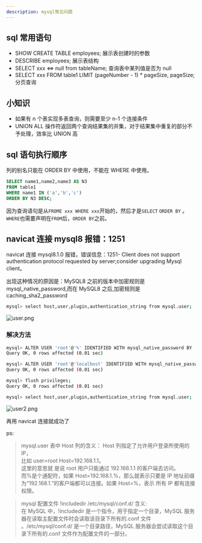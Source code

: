 ```yaml
---
description: mysql常见问题
---
```


## sql 常用语句

- SHOW CREATE TABLE employees; 展示表创建时的参数
- DESCRIBE employees; 展示表结构
- SELECT xxx <=> null from tableName; 查询表中某列值是否为 null
- SELECT xxx FROM table1 LIMIT (pageNumber - 1) \* pageSize, pageSize; 分页查询

## 小知识

- 如果有 n 个表实现多表查询，则需要至少 n-1 个连接条件
- UNION ALL 操作符返回两个查询结果集的并集，对于结果集中重复的部分不予处理，效率比 UNION 高

## sql 语句执行顺序

列的别名只能在 ORDER BY 中使用，不能在 WHERE 中使用。

```sql
SELECT name1,name2,name3 AS N3
FROM table1
WHERE name1 IN ('a','b','c')
ORDER BY N3 DESC;
```

因为查询语句是从`FROME xxx WHERE xxx`开始的，然后才是`SELECT` `ORDER BY` 。  
`WHERE`也需要声明在`FROM`后，`ORDER BY`之前。

## navicat 连接 mysql8 报错：1251

navicat 连接 mysql8.1.0 报错，错误信息：1251- Client does not support authentication protocol requested by
server;consider upgrading Mysql client。

出现这种情况的原因是：MySQL8 之前的版本中加密规则是 mysql_native_password,而在 MySQL8 之后,加密规则是
caching_sha2_password

```bash
mysql> select host,user,plugin,authentication_string from mysql.user;
```

![user.png](https://s2.loli.net/2024/06/14/ubEySP82jQIqwpf.png)

### 解决方法

```bash
mysql> ALTER USER 'root'@'%' IDENTIFIED WITH mysql_native_password BY '123456';
Query OK, 0 rows affected (0.01 sec)

mysql> ALTER USER 'root'@'localhost' IDENTIFIED WITH mysql_native_password BY '123456';
Query OK, 0 rows affected (0.01 sec)

mysql> flush privileges;
Query OK, 0 rows affected (0.01 sec)

mysql> select host,user,plugin,authentication_string from mysql.user;
```

![user2.png](https://s2.loli.net/2024/06/14/o21MUXNSgs8TqGW.png)

再用 navicat 连接就成功了

ps:

> mysql.user 表中 Host 列的含义： Host 列指定了允许用户登录所使用的 IP，  
> 比如 user=root Host=192.168.1.1。  
> 这里的意思就 是说 root 用户只能通过 192.168.1.1 的客户端去访问。  
> 而%是个通配符，如果 Host=192.168.1.%，那么就表示只要是 IP 地址前缀为“192.168.1.”的客户端都可以连接。如果 Host=%，表示
> 所有 IP 都有连接权限。

> mysql 配置文件 !includedir /etc/mysql/conf.d/ 含义:  
> 在 MySQL 中，!includedir 是一个指令，用于指定一个目录，MySQL 服务器在读取主配置文件时会读取该目录下所有的.conf 文件
> 。/etc/mysql/conf.d/ 是一个目录路径，MySQL 服务器会尝试读取这个目录下所有的.conf 文件作为配置文件的一部分。
